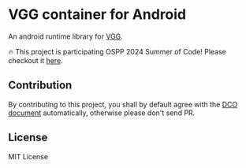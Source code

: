 # VGG container for Android

An android runtime library for [VGG](https://vgg.cool/).

:fire: This project is participating OSPP 2024 Summer of Code! Please checkout it [here](https://summer-ospp.ac.cn/org/prodetail/246540051?lang=en&list=pro).

## Contribution

By contributing to this project, you shall by default agree with the
[DCO document](./DCO) automatically, otherwise please don't send PR.

## License

MIT License
